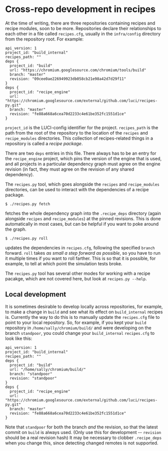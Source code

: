 # Cross-repo development in recipes

At the time of writing, there are three repositories containing recipes and
recipe modules, soon to be more.  Repositories declare their relationships to
each other in a file called `recipes.cfg`, usually in the `infra/config`
directory from the repository root.  For example:

    api_version: 1
    project_id: "build_internal"
    recipes_path: ""
    deps {
      project_id: "build"
      url: "https://chromium.googlesource.com/chromium/tools/build"
      branch: "master"
      revision: "09cee0ae226949923db058cb21e98a42d7d29f11"
    }
    deps {
      project_id: "recipe_engine"
      url: "https://chromium.googlesource.com/external/github.com/luci/recipes-py.git"
      branch: "master"
      revision: "fe88a668a6cea70d2233c4e61be352fc1551d1ce"
    }

`project_id` is the LUCI-config identifier for the project.  `recipes_path` is
the path from the root of the repository to the location of the `recipes` and
`recipe_modules` directories.  This collection of recipes-related things in a
repository is called a *recipe package*.

There are two `deps` entries in this file.  There always has to be an entry for
the `recipe_engine` project, which pins the version of the engine that is used,
and all projects in a particular dependency graph must agree on the engine
revision (in fact, they must agree on the revision of any shared dependency).

The `recipes.py` tool, which goes alongside the `recipes` and `recipe_modules`
directories, can be used to interact with the dependencies of a recipe package.

    $ ./recipes.py fetch

fetches the whole dependency graph into the `.recipe_deps` directory (again
alongside `recipes` and `recipe_modules`) at the pinned revisions.  This is done
automatically in most cases, but can be helpful if you want to poke around the
graph.

    $ ./recipes.py roll

updates the dependencies in `recipes.cfg`, following the specified `branch`
forward.  `roll` takes *as small a step forward as possible*, so you have to run
it multiple times if you want to roll farther.  This is so that it is possible,
for example, to tell at which point the simulation tests broke.

The `recipes.py` tool has several other modes for working with a recipe pacakge,
which are not covered here, but look at `recipes.py --help`.

## Local development

It is sometimes desirable to develop locally across repositories, for example,
to make a change in `build` and see what its effect on `build_internal` recipes
is.  Currently the way to do this is to manually update the `recipes.cfg` file
to point to your local repository.  So, for example, if you kept your `build`
repository in `/home/sally/chromium/build/` and were developing on the
branch `standpoor`, you could change your `build_internal` `recipes.cfg` to look
like this:
  
    api_version: 1
    project_id: "build_internal"
    recipes_path: ""
    deps {
      project_id: "build"
      url: "/home/sally/chromium/build/"
      branch: "standpoor"
      revision: "standpoor"
    }
    deps {
      project_id: "recipe_engine"
      url: "https://chromium.googlesource.com/external/github.com/luci/recipes-py.git"
      branch: "master"
      revision: "fe88a668a6cea70d2233c4e61be352fc1551d1ce"
    }

Note that `standpoor` for both the branch *and* the revision, so that the latest
commit on `build` is always used. (Only use this for development -- `revision`
should be a real revision hash)  It may be necessary to clobber `.recipe_deps`
when you change this, since detecting changed remotes is not supported.

